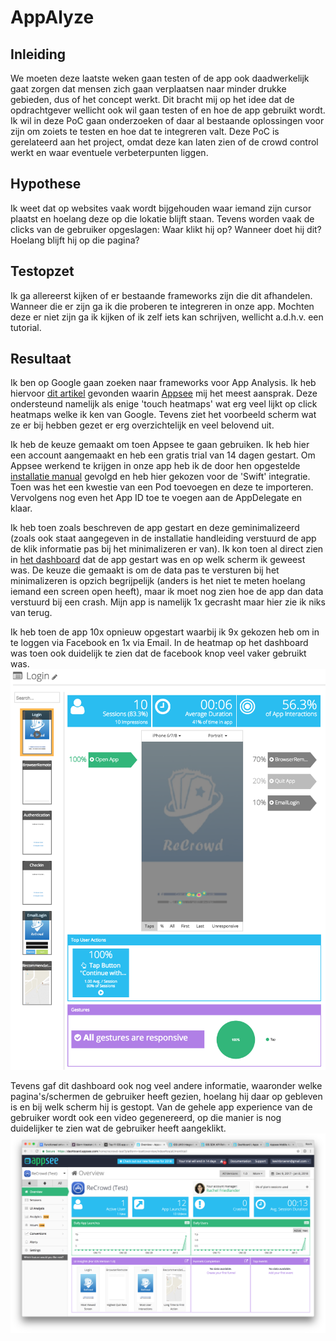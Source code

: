 # AppAlyze

## Inleiding
We moeten deze laatste weken gaan testen of de app ook daadwerkelijk gaat zorgen dat mensen zich gaan verplaatsen naar minder drukke gebieden, dus of het concept werkt. Dit bracht mij op het idee dat de opdrachtgever wellicht ook wil gaan testen of en hoe de app gebruikt wordt. Ik wil in deze PoC gaan onderzoeken of daar al bestaande oplossingen voor zijn om zoiets te testen en hoe dat te integreren valt. Deze PoC is gerelateerd aan het project, omdat deze kan laten zien of de crowd control werkt en waar eventuele verbeterpunten liggen.

## Hypothese
Ik weet dat op websites vaak wordt bijgehouden waar iemand zijn cursor plaatst en hoelang deze op die lokatie blijft staan. Tevens worden vaak de clicks van de gebruiker opgeslagen: Waar klikt hij op? Wanneer doet hij dit? Hoelang blijft hij op die pagina?

## Testopzet
Ik ga allereerst kijken of er bestaande frameworks zijn die dit afhandelen. Wanneer die er zijn ga ik die proberen te integreren in onze app. Mochten deze er niet zijn ga ik kijken of ik zelf iets kan schrijven, wellicht a.d.h.v. een tutorial.

## Resultaat
Ik ben op Google gaan zoeken naar frameworks voor App Analysis. Ik heb hiervoor [dit artikel](https://medium.com/@Appseecom/top-11-ios-app-analytics-in-2017-8cf64129855d) gevonden waarin [Appsee](https://www.appsee.com/) mij het meest aansprak. Deze ondersteund namelijk als enige 'touch heatmaps' wat erg veel lijkt op click heatmaps welke ik ken van Google. Tevens ziet het voorbeeld scherm wat ze er bij hebben gezet er erg overzichtelijk en veel belovend uit.

Ik heb de keuze gemaakt om toen Appsee te gaan gebruiken. Ik heb hier een account aangemaakt en heb een gratis trial van 14 dagen gestart. Om Appsee werkend te krijgen in onze app heb ik de door hen opgestelde [installatie manual](https://www.appsee.com/docs/ios/native) gevolgd en heb hier gekozen voor de 'Swift' integratie. Toen was het een kwestie van een Pod toevoegen en deze te importeren. Vervolgens nog even het App ID toe te voegen aan de AppDelegate en klaar.

Ik heb toen zoals beschreven de app gestart en deze geminimalizeerd (zoals ook staat aangegeven in de installatie handleiding verstuurd de app de klik informatie pas bij het minimalizeren er van). Ik kon toen al direct zien in [het dashboard](https://dashboard.appsee.com/home/recrowd-test?platform=ios#/overview/index#ios/all/month/all) dat de app gestart was en op welk scherm ik geweest was. De keuze die gemaakt is om de data pas te versturen bij het minimalizeren is opzich begrijpelijk (anders is het niet te meten hoelang iemand een screen open heeft), maar ik moet nog zien hoe de app dan data verstuurd bij een crash. Mijn app is namelijk 1x gecrasht maar hier zie ik niks van terug.

Ik heb toen de app 10x opnieuw opgestart waarbij ik 9x gekozen heb om in te loggen via Facebook en 1x via Email. In de heatmap op het dashboard was toen ook duidelijk te zien dat de facebook knop veel vaker gebruikt was.
![alt text](https://github.com/BillyJean1/Kevin-Broeren/raw/master/Week%207/PoC%202/images/dashboard_detail.png "Dashboard overzicht")

Tevens gaf dit dashboard ook nog veel andere informatie, waaronder welke pagina's/schermen de gebruiker heeft gezien, hoelang hij daar op gebleven is en bij welk scherm hij is gestopt. Van de gehele app experience van de gebruiker wordt ook een video gegenereerd, op die manier is nog duidelijker te zien wat de gebruiker heeft aangeklikt.
![alt text](https://github.com/BillyJean1/Kevin-Broeren/raw/master/Week%207/PoC%202/images/dashboard.png "Dashboard overzicht")
